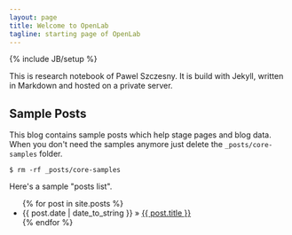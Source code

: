 ```yaml
---
layout: page
title: Welcome to OpenLab
tagline: starting page of OpenLab
---
```

{% include JB/setup %}

This is research notebook of Pawel Szczesny. It is build with Jekyll, written in Markdown and hosted on a private server. 


## Sample Posts

This blog contains sample posts which help stage pages and blog data.
When you don't need the samples anymore just delete the `_posts/core-samples` folder.

    $ rm -rf _posts/core-samples

Here's a sample "posts list".

<ul class="posts">
  {% for post in site.posts %}
    <li><span>{{ post.date | date_to_string }}</span> &raquo; <a href="{{ BASE_PATH }}{{ post.url }}">{{ post.title }}</a></li>
  {% endfor %}
</ul>


